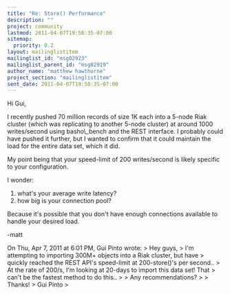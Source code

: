 ```yaml
---
title: "Re: Store() Performance"
description: ""
project: community
lastmod: 2011-04-07T19:58:35-07:00
sitemap:
  priority: 0.2
layout: mailinglistitem
mailinglist_id: "msg02923"
mailinglist_parent_id: "msg02919"
author_name: "matthew hawthorne"
project_section: "mailinglistitem"
sent_date: 2011-04-07T19:58:35-07:00
---
```



Hi Gui,

I recently pushed 70 million records of size 1K each into a 5-node
Riak cluster (which was replicating to another 5-node cluster) at
around 1000 writes/second using basho\\_bench and the REST interface. I
probably could have pushed it further, but I wanted to confirm that it
could maintain the load for the entire data set, which it did.

My point being that your speed-limit of 200 writes/second is likely
specific to your configuration.

I wonder:
1) what's your average write latency?
2) how big is your connection pool?

Because it's possible that you don't have enough connections available
to handle your desired load.

-matt


On Thu, Apr 7, 2011 at 6:01 PM, Gui Pinto  wrote:
&gt; Hey guys,
&gt; I'm attempting to importing 300M+ objects into a Riak cluster, but have
&gt; quickly reached the REST API's speed-limit at 200-store()'s per second..
&gt; At the rate of 200/s, I'm looking at 20-days to import this data set! That
&gt; can't be the fastest method to do this..
&gt;
&gt; Any recommendations?
&gt;
&gt; Thanks!
&gt; Gui Pinto
&gt;
